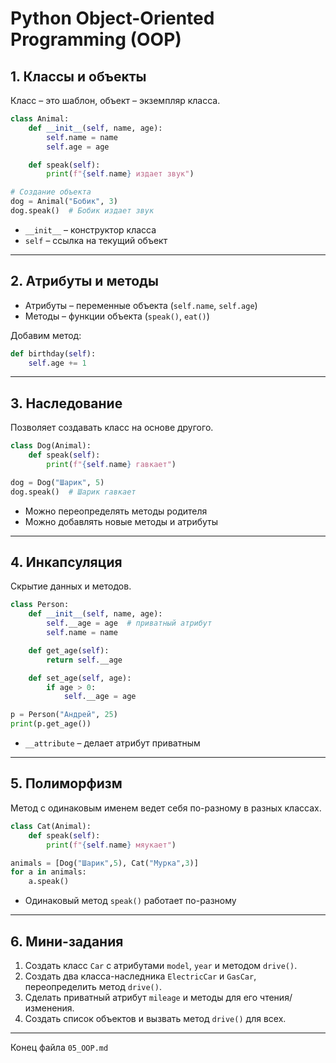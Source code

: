 # Python Object-Oriented Programming (OOP)

## 1. Классы и объекты

Класс – это шаблон, объект – экземпляр класса.

```python
class Animal:
    def __init__(self, name, age):
        self.name = name
        self.age = age

    def speak(self):
        print(f"{self.name} издает звук")

# Создание объекта
dog = Animal("Бобик", 3)
dog.speak()  # Бобик издает звук
```

* `__init__` – конструктор класса
* `self` – ссылка на текущий объект

---

## 2. Атрибуты и методы

* Атрибуты – переменные объекта (`self.name`, `self.age`)
* Методы – функции объекта (`speak()`, `eat()`)

Добавим метод:

```python
def birthday(self):
    self.age += 1
```

---

## 3. Наследование

Позволяет создавать класс на основе другого.

```python
class Dog(Animal):
    def speak(self):
        print(f"{self.name} гавкает")

dog = Dog("Шарик", 5)
dog.speak()  # Шарик гавкает
```

* Можно переопределять методы родителя
* Можно добавлять новые методы и атрибуты

---

## 4. Инкапсуляция

Скрытие данных и методов.

```python
class Person:
    def __init__(self, name, age):
        self.__age = age  # приватный атрибут
        self.name = name

    def get_age(self):
        return self.__age

    def set_age(self, age):
        if age > 0:
            self.__age = age

p = Person("Андрей", 25)
print(p.get_age())
```

* `__attribute` – делает атрибут приватным

---

## 5. Полиморфизм

Метод с одинаковым именем ведет себя по-разному в разных классах.

```python
class Cat(Animal):
    def speak(self):
        print(f"{self.name} мяукает")

animals = [Dog("Шарик",5), Cat("Мурка",3)]
for a in animals:
    a.speak()
```

* Одинаковый метод `speak()` работает по-разному

---

## 6. Мини-задания

1. Создать класс `Car` с атрибутами `model`, `year` и методом `drive()`.
2. Создать два класса-наследника `ElectricCar` и `GasCar`, переопределить метод `drive()`.
3. Сделать приватный атрибут `mileage` и методы для его чтения/изменения.
4. Создать список объектов и вызвать метод `drive()` для всех.

---

Конец файла `05_OOP.md`
